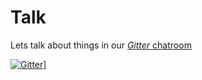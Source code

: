 # Talk
Lets talk about things in our [*Gitter* chatroom](https://gitter.im/denzuko-devops/talk)

[![Gitter](https://badges.gitter.im/Join%20Chat.svg)](https://gitter.im/denzuko-devops/talk?utm_source=badge&utm_medium=badge&utm_campaign=pr-badge)]
